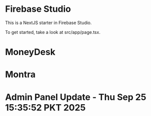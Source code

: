 # Firebase Studio

This is a NextJS starter in Firebase Studio.

To get started, take a look at src/app/page.tsx.
# MoneyDesk
# Montra
# Admin Panel Update - Thu Sep 25 15:35:52 PKT 2025
